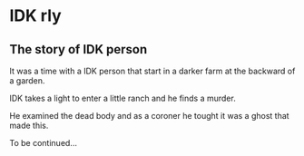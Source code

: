 # IDK rly

## The story of IDK person
It was a time with a IDK person	that start in a	darker farm at the backward of a garden.

IDK takes a light to enter a little ranch and he finds a murder.

He examined the dead body and as a coroner he tought it was a ghost that made this.

To be continued...
